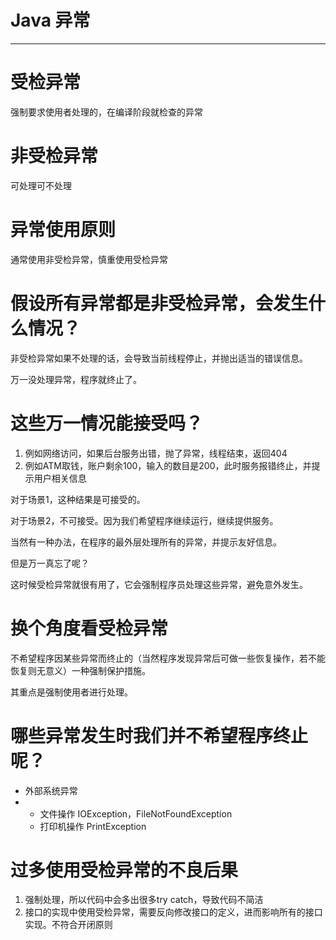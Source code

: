 # 

# Java 异常

---

# 受检异常

强制要求使用者处理的，在编译阶段就检查的异常

# 非受检异常

可处理可不处理

# 异常使用原则

通常使用非受检异常，慎重使用受检异常

# 假设所有异常都是非受检异常，会发生什么情况？

非受检异常如果不处理的话，会导致当前线程停止，并抛出适当的错误信息。

万一没处理异常，程序就终止了。

# 这些万一情况能接受吗？

1. 例如网络访问，如果后台服务出错，抛了异常，线程结束，返回404
2. 例如ATM取钱，账户剩余100，输入的数目是200，此时服务报错终止，并提示用户相关信息

对于场景1，这种结果是可接受的。

对于场景2，不可接受。因为我们希望程序继续运行，继续提供服务。

当然有一种办法，在程序的最外层处理所有的异常，并提示友好信息。

但是万一真忘了呢？

这时候受检异常就很有用了，它会强制程序员处理这些异常，避免意外发生。

# 换个角度看受检异常

不希望程序因某些异常而终止的（当然程序发现异常后可做一些恢复操作，若不能恢复则无意义）一种强制保护措施。

其重点是强制使用者进行处理。

# 哪些异常发生时我们并不希望程序终止呢？

* 外部系统异常
* * 文件操作 IOException，FileNotFoundException
  * 打印机操作 PrintException

# 过多使用受检异常的不良后果

1. 强制处理，所以代码中会多出很多try catch，导致代码不简洁
2. 接口的实现中使用受检异常，需要反向修改接口的定义，进而影响所有的接口实现。不符合开闭原则



